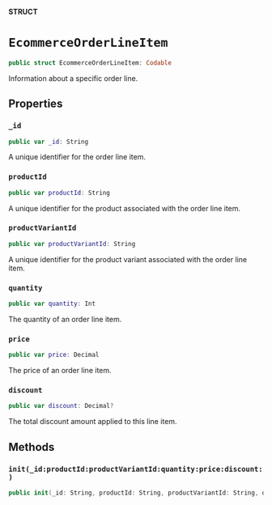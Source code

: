 **STRUCT**

# `EcommerceOrderLineItem`

```swift
public struct EcommerceOrderLineItem: Codable
```

Information about a specific order line.

## Properties
### `_id`

```swift
public var _id: String
```

A unique identifier for the order line item.

### `productId`

```swift
public var productId: String
```

A unique identifier for the product associated with the order line item.

### `productVariantId`

```swift
public var productVariantId: String
```

A unique identifier for the product variant associated with the order line item.

### `quantity`

```swift
public var quantity: Int
```

The quantity of an order line item.

### `price`

```swift
public var price: Decimal
```

The price of an order line item.

### `discount`

```swift
public var discount: Decimal?
```

The total discount amount applied to this line item.

## Methods
### `init(_id:productId:productVariantId:quantity:price:discount:)`

```swift
public init(_id: String, productId: String, productVariantId: String, quantity: Int, price: Decimal, discount: Decimal? = nil)
```
